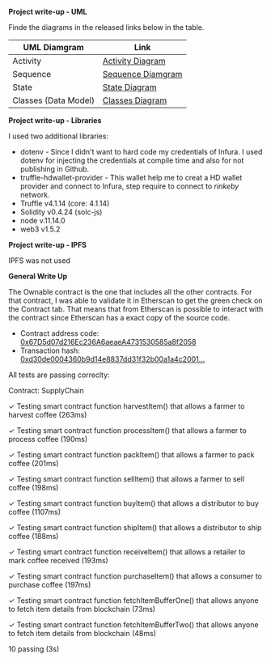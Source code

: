 **Project write-up - UML**

Finde the diagrams in the released links below in the table.

| UML Diamgram             |  Link    |
| -------------------- | ---- |
| Activity             | [Activity Diagram](https://drive.google.com/file/d/10TBq-0TCG9LY5i4P1Kzp4QnW42xDzcVB/view?usp=sharing) |
| Sequence             | [Sequence Diamgram](https://drive.google.com/file/d/1BhYr3E5nPoRfWer0q6xrdTHtD37bmR_u/view?usp=sharing) |
| State                | [State Diagram](https://drive.google.com/file/d/1nEPe_ysU0SUvIQQRghXyvsorZ-MJe1ci/view?usp=sharing) |
| Classes (Data Model) | [Classes Diagram](https://drive.google.com/file/d/1NpZPB093EWRxH8pvHgm0IGWNsLNCNaVc/view?usp=sharing) |



**Project write-up - Libraries**

I used two additional libraries:

* dotenv - Since I didn't want to hard code my credentials of Infura. I used dotenv for injecting the credentials at compile time and also for not publishing in Github.
* truffle-hdwallet-provider - This wallet help me to creat a HD wallet provider and connect to Infura, step require to connect to *rinkeby* network.
* Truffle v4.1.14 (core: 4.1.14)
* Solidity v0.4.24 (solc-js)
* node v.11.14.0
* web3 v1.5.2

**Project write-up - IPFS**

IPFS was not used



**General Write Up**

The Ownable contract is the one that includes all the other contracts. For that contract, I was able to validate it in Etherscan to get the green check on the Contract tab. That means that from Etherscan is possible to interact with the contract since Etherscan has a exact copy of the source code.

* Contract address code: [0x67D5d07d216Ec236A6aeaeA4731530585a8f2058](https://rinkeby.etherscan.io/address/0x67D5d07d216Ec236A6aeaeA4731530585a8f2058#code)
* Transaction hash: [0xd30de0004360b9d14e8837dd31f32b00a1a4c2001...](https://rinkeby.etherscan.io/tx/0xd30de0004360b9d14e8837dd31f32b00a1a4c2001d8b1396d5ba089b4145e184)



All tests are passing correclty:



Contract: SupplyChain

  ✓ Testing smart contract function harvestItem() that allows a farmer to harvest coffee (263ms)

  ✓ Testing smart contract function processItem() that allows a farmer to process coffee (190ms)

  ✓ Testing smart contract function packItem() that allows a farmer to pack coffee (201ms)

  ✓ Testing smart contract function sellItem() that allows a farmer to sell coffee (198ms)

  ✓ Testing smart contract function buyItem() that allows a distributor to buy coffee (1107ms)

  ✓ Testing smart contract function shipItem() that allows a distributor to ship coffee (188ms)

  ✓ Testing smart contract function receiveItem() that allows a retailer to mark coffee received (193ms)

  ✓ Testing smart contract function purchaseItem() that allows a consumer to purchase coffee (197ms)

  ✓ Testing smart contract function fetchItemBufferOne() that allows anyone to fetch item details from blockchain (73ms)

  ✓ Testing smart contract function fetchItemBufferTwo() that allows anyone to fetch item details from blockchain (48ms)

 10 passing (3s)

